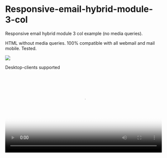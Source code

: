 # Responsive-email-hybrid-module-3-col
Responsive email hybrid module 3 col example (no media queries).

HTML without media queries.
100% compatible with all webmail and mail mobile.
Tested.


<img src="http://recmaresth.loading.net/images/image-example.jpg">


Desktop-clients supported

<video autoplay="" loop="" id="bgvid" poster="http://recmaresth.loading.net/images/image-example.jpg" style="width: 100%;">
<source type="video/webm" src="video/video_home.webm"><source type="video/mp4" src="http://recmaresth.loading.net/images/Desktop-clients.mov" title="Your browser does not support the <video> tag">
</video>
